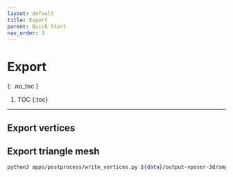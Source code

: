 ```yaml
---
layout: default
title: Export
parent: Quick Start
nav_order: 3
---
```


# Export
{: .no_toc }

1. TOC
{:toc}
---

## Export vertices

## Export triangle mesh

```bash
python3 apps/postprocess/write_vertices.py ${data}/output-vposer-3d/smpl ${data}/output-vposer-3d/mesh --cfg_model ${data}/output-vposer-3d/cfg_model.yml --mode mesh
```

